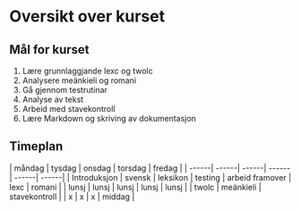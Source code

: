 Oversikt over kurset
====================

## Mål for kurset

1. Lære grunnlaggjande lexc og twolc
2. Analysere meänkieli og romani
3. Gå gjennom testrutinar
4. Analyse av tekst
5. Arbeid med stavekontroll
6. Lære Markdown og skriving av dokumentasjon

## Timeplan

| måndag | tysdag | onsdag | torsdag | fredag |
| ------| ------| ------| ------| ------| ------|
| Introduksjon | svensk | leksikon | testing | arbeid framover
| lexc | romani |
| lunsj | lunsj | lunsj | lunsj | lunsj |
| twolc | meänkieli | stavekontroll |
|   x   | x | x |  middag |  